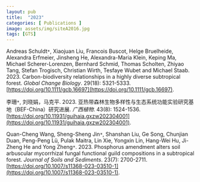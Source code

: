 ```yaml
---
layout: pub
title:  "2023"
categories: [ Publications ]
image: assets/img/siteA2016.jpg
tags: [GTS]
---
```

Andreas Schuldt<code>&ast;</code>, Xiaojuan Liu, Francois Buscot, Helge Bruelheide, Alexandra Erfmeier, Jinsheng He, Alexandra-Maria Klein, Keping Ma, Michael Scherer-Lorenzen, Bernhard Schmid, Thomas Scholten, Zhiyao Tang, Stefan Trogisch, Christian Wirth, Tesfaye Wubet and Michael Staab. 2023. Carbon-biodiversity relationships in a highly diverse subtropical forest. *Global Change Biology*. 29(18): 5321-5333. [https://doi.org/10.1111/gcb.16697](https://doi.org/10.1111/gcb.16697). 

李珊<code>&ast;</code>, 刘晓娟，马克平. 2023. 亚热带森林生物多样性与生态系统功能实验研究基地（BEF-China）研究进展. *广西植物*. 43(8): 1524-1536. [https://doi.org/10.11931/guihaia.gxzw202304001](https://doi.org/10.11931/guihaia.gxzw202304001).

Quan-Cheng Wang, Sheng-Sheng Jin<code>&ast;</code>, Shanshan Liu, Ge Song, Chunjian Duan, Peng-Peng Lü, Pulak Maitra, Lin Xie, Yongxin Lin, Hang-Wei Hu, Ji-Zheng He and Yong Zheng<code>&ast;</code>. 2023. Phosphorus amendment alters soil arbuscular mycorrhizal fungal functional guild compositions in a subtropical forest. *Journal of Soils and Sediments*. 23(7): 2700-2711. [https://doi.org/10.1007/s11368-023-03510-1](https://doi.org/10.1007/s11368-023-03510-1).
